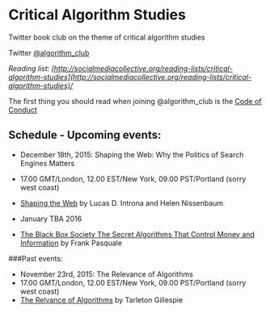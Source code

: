 # Critical Algorithm Studies

Twitter book club on the theme of critical algorithm studies


Twitter <a href="twitter.com/algorithm_club">@algorithm_club</a>

*Reading list: [http://socialmediacollective.org/reading-lists/critical-algorithm-studies](http://socialmediacollective.org/reading-lists/critical-algorithm-studies)/*

The first thing you should read when joining @algorithm_club is the <a href="https://github.com/drtortoise/critical-algorithm-studies/blob/master/code-of-conduct.md">Code of Conduct</a>

## Schedule - Upcoming events:
* December 18th, 2015: Shaping the Web: Why the Politics of Search Engines Matters
* 17.00 GMT/London, 12.00 EST/New York, 09.00 PST/Portland (sorry west coast)
* <a href="http://www.nyu.edu/projects/nissenbaum/papers/ShapingTheWeb.pdf">Shaping the Web</a> by Lucas D. Introna and Helen Nissenbaum


* January TBA 2016
* <a href="http://www.hup.harvard.edu/catalog.php?isbn=9780674368279">The Black Box Society The Secret Algorithms That Control Money and Information</a> by Frank Pasquale


###Past events:
* November 23rd, 2015: The Relevance of Algorithms
* 17.00 GMT/London, 12.00 EST/New York, 09.00 PST/Portland (sorry west coast)
* <a href="http://www.tarletongillespie.org/essays/Gillespie%20-%20The%20Relevance%20of%20Algorithms.pdf">The Relvance of Algorithms</a> by Tarleton Gillespie
